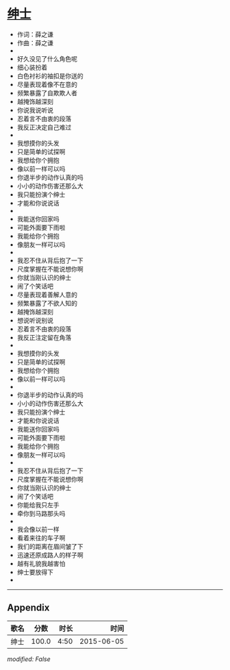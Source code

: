# [绅士](https://music.163.com/song?id=32192436)

* 作词：薛之谦
* 作曲：薛之谦
* 
* 好久没见了什么角色呢
* 细心装扮着
* 白色衬衫的袖扣是你送的
* 尽量表现着像不在意的
* 频繁暴露了自欺欺人者
* 越掩饰越深刻
* 你说我说听说
* 忍着言不由衷的段落
* 我反正决定自己难过
* 
* 我想摸你的头发
* 只是简单的试探啊
* 我想给你个拥抱
* 像以前一样可以吗
* 你退半步的动作认真的吗
* 小小的动作伤害还那么大
* 我只能扮演个绅士
* 才能和你说说话
* 
* 我能送你回家吗
* 可能外面要下雨啦
* 我能给你个拥抱
* 像朋友一样可以吗
* 
* 我忍不住从背后抱了一下
* 尺度掌握在不能说想你啊
* 你就当刚认识的绅士
* 闹了个笑话吧
* 尽量表现着善解人意的
* 频繁暴露了不欲人知的
* 越掩饰越深刻
* 想说听说别说
* 忍着言不由衷的段落
* 我反正注定留在角落
* 
* 我想摸你的头发
* 只是简单的试探啊
* 我想给你个拥抱
* 像以前一样可以吗
* 
* 你退半步的动作认真的吗
* 小小的动作伤害还那么大
* 我只能扮演个绅士
* 才能和你说说话
* 我能送你回家吗
* 可能外面要下雨啦
* 我能给你个拥抱
* 像朋友一样可以吗
* 
* 我忍不住从背后抱了一下
* 尺度掌握在不能说想你啊
* 你就当刚认识的绅士
* 闹了个笑话吧
* 你能给我只左手
* 牵你到马路那头吗
* 
* 我会像以前一样
* 看着来往的车子啊
* 我们的距离在眉间皱了下
* 迅速还原成路人的样子啊
* 越有礼貌我越害怕
* 绅士要放得下
* 


---

## Appendix

|歌名|分数|时长|时间|
|:---|:---:|---:|---:|
|绅士|100.0|4:50|2015-06-05

*modified: False*